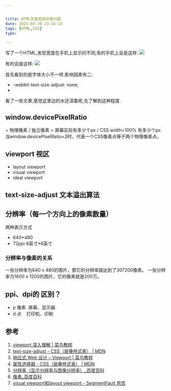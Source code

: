 ```yaml
---


title: HTML页面宽度异常问题
date: 2021-03-30 23:34:14
tags: [HTML,CSS]
type:

---
```


写了一个HTML,发现宽度在手机上显示的不同,有的手机上会是这样:
![](https://img-blog.csdnimg.cn/20201201224849334.png#alt=%E5%9C%A8%E8%BF%99%E9%87%8C%E6%8F%92%E5%85%A5%E5%9B%BE%E7%89%87%E6%8F%8F%E8%BF%B0)

有的会是这样:
![](https://img-blog.csdnimg.cn/20201201224730546.png#alt=%E5%9C%A8%E8%BF%99%E9%87%8C%E6%8F%92%E5%85%A5%E5%9B%BE%E7%89%87%E6%8F%8F%E8%BF%B0)

首先看到的是字体大小不一样,影响因素有二:

- -webkit-text-size-adjust: none;
- <meta name="viewport" content="width=device-width,initial-scale=1,minimum-scale=1,maximum-scale=1,user-scalable=no" />
看了一些文章,感觉这里边的水还深着呢,先了解到这种程度.


## window.devicePixelRatio

= 物理像素 / 独立像素 = 屏幕实际有多少个px / CSS width=100% 有多少个px
当window.devicePixelRatio=2时，代表一个CSS像素点等于两个物理像素点。


## viewport 视区

- layout viewport
- visual viewport
- ideal viewport


## text-size-adjust 文本溢出算法


## 分辨率（每一个方向上的像素数量）

两种表示方式

- 640*480
- 72ppi 8英寸*6英寸


### 分辨率与像素的关系

一张分辨率为640 x 480的图片，那它的分辨率就达到了307200像素。
一张分辨率为1600 x 1200的图片，它的像素就是200万。


## ppi、dpi的 区别？

- p 像素  屏幕、显示器
- d 点    打印机、印刷


## 参考

1. [viewport 深入理解 | 菜鸟教程](https://www.runoob.com/w3cnote/viewport-deep-understanding.html)
2. [text-size-adjust - CSS（层叠样式表） | MDN](https://developer.mozilla.org/zh-CN/docs/Web/CSS/text-size-adjust)
3. [响应式 Web 设计 – Viewport | 菜鸟教程](https://www.runoob.com/css/css-rwd-viewport.html)
4. [属性选择器 - CSS（层叠样式表） | MDN](https://developer.mozilla.org/zh-CN/docs/Web/CSS/Attribute_selectors)
5. [分辨率（显示分辨率与图像分辨率）_百度百科](https://baike.baidu.com/item/%E5%88%86%E8%BE%A8%E7%8E%87/213523)
6. [像素_百度百科](https://baike.baidu.com/item/%E5%83%8F%E7%B4%A0/95084)
7. [visual viewport和layout viewport - SegmentFault 思否](https://segmentfault.com/a/1190000006068808)
